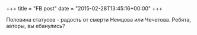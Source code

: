 +++
title = "FB post"
date = "2015-02-28T13:45:16+00:00"
+++

Половина статусов - радость от смерти Немцова или Чечетова. Ребята, авторы, вы ебанулись?



